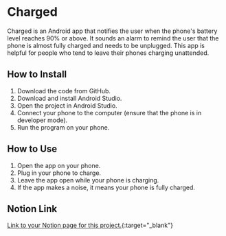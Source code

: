 # Charged

Charged is an Android app that notifies the user when the phone's battery level reaches 90% or above. It sounds an alarm to remind the user that the phone is almost fully charged and needs to be unplugged. This app is helpful for people who tend to leave their phones charging unattended.

## How to Install

1. Download the code from GitHub.
2. Download and install Android Studio.
3. Open the project in Android Studio.
4. Connect your phone to the computer (ensure that the phone is in developer mode).
5. Run the program on your phone.

## How to Use

1. Open the app on your phone.
2. Plug in your phone to charge.
3. Leave the app open while your phone is charging.
4. If the app makes a noise, it means your phone is fully charged.

## Notion Link

[Link to your Notion page for this project.](https://www.notion.so/Battery-Notifier-91d17689e73b43cb88acf7c07ebc8e21){:target="_blank"}



